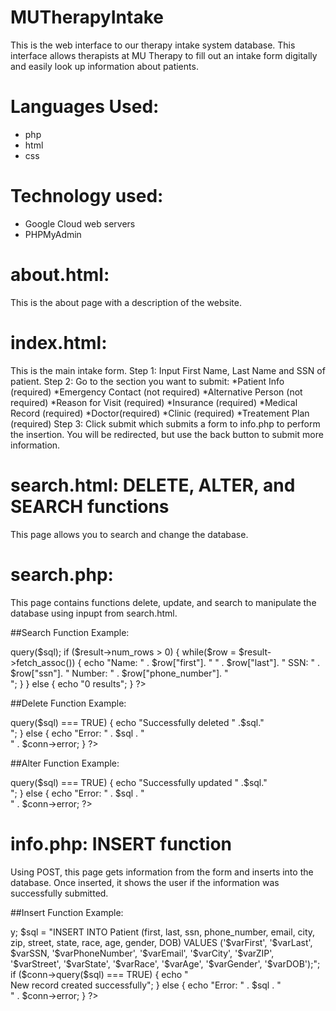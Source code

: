 # MUTherapyIntake
This is the web interface to our therapy intake system database. This interface allows therapists at MU Therapy to fill out an intake form digitally and easily look up information about patients.

# Languages Used:
- php
- html
- css

# Technology used:
- Google Cloud web servers
- PHPMyAdmin

# about.html:
This is the about page with a description of the website.

# index.html:
This is the main intake form.
Step 1: Input First Name, Last Name and SSN of patient.
Step 2: Go to the section you want to submit: 
*Patient Info (required)
*Emergency Contact (not required)
*Alternative Person (not required)
*Reason for Visit (required)
*Insurance (required)
*Medical Record (required)
*Doctor(required)
*Clinic (required)
*Treatement Plan (required)
Step 3: Click submit which submits a form to info.php to perform the insertion. You will be redirected, but use the back button to submit more information.


# search.html: DELETE, ALTER, and SEARCH functions
This page allows you to search and change the database.

# search.php:
This page contains functions delete, update, and search to manipulate the database using inpupt from search.html.

##Search Function Example:
<?php
$varFirst = $_POST['fname'];
    $varLast = $_POST['lname'];
    $varSSN = intval($_POST['ssn']);
    
    $sql = "SELECT * FROM Patient WHERE first='$varFirst' OR last='$varLast' OR ssn=$varSSN";
    $result = $conn->query($sql);
   
    if ($result->num_rows > 0) {
        while($row = $result->fetch_assoc()) {
        echo "Name: " . $row["first"]. " " . $row["last"]. " SSN: " . $row["ssn"]. " Number: " . $row["phone_number"]. "<br>";
        }
    } else {
        echo "0 results";
    } 
?>

##Delete Function Example:
<?php
$varDSSN = intval($_POST['dssn']);
    $sql = "DELETE FROM alternate_person WHERE ssn=$varDSSN;";
    if ($conn->query($sql) === TRUE) {
      echo "Successfully deleted " .$sql."<br>";
    } else {
      echo "Error: " . $sql . "<br>" . $conn->error;
    }
?>

##Alter Function Example:
<?php
 $varDSSN = intval($_POST['dssn']);
    $varNDSSN = intval($_POST['ndssn']);
    $sql = "UPDATE Patient SET ssn=$varNDSSN WHERE ssn=$varDSSN;";
    if ($conn->query($sql) === TRUE) {
      echo "Successfully updated " .$sql."<br>";
    } else {
      echo "Error: " . $sql . "<br>" . $conn->error;
?>

# info.php: INSERT function
Using POST, this page gets information from the form and inserts into the database. Once inserted, it shows the user if the information was successfully submitted.

##Insert Function Example:
<?php
$varFirst = $_POST['first'];
$varLast = $_POST['last'];
$varSSN = intval($_POST['SSN']);  
echo "$varFirst $varLast $varSSN";

if(isset($_POST['patientSubmit'])) {
//    Patient inputs
    $varPhoneNumber = $_POST['phone_number'];
    $varEmail = $_POST['email'];
    $varCity = $_POST['city'];
    $varZIP = $_POST['ZIP'];
    $varStreet = $_POST['street'];
    $varState = $_POST['state'];
    $varRace = $_POST['race'];
    $varGender = $_POST['gender'];
    $varDOB = $_POST["DOB"];
    //Calculate age
	$dob = new DateTime($varDOB);
	$today = new DateTime('today');
	$obj = date_diff($dob, $today, FALSE);
    $varAge = $obj->y;
    
    $sql = "INSERT INTO Patient (first, last, ssn, phone_number, email, city, zip, street, state, race, age, gender, DOB) VALUES ('$varFirst', '$varLast', $varSSN, '$varPhoneNumber', '$varEmail', '$varCity', '$varZIP', '$varStreet', '$varState', '$varRace', '$varAge', '$varGender', '$varDOB');";
    
    if ($conn->query($sql) === TRUE) {
      echo "<br> New record created successfully";
    } else {
      echo "Error: " . $sql . "<br>" . $conn->error;
    }
?>

